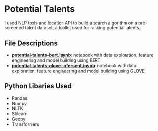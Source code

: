 # Potential Talents 

I used NLP tools and location API to build a search algorithm on a pre-screened talent dataset, a toolkit used for ranking potential talents. 

## File Descriptions
- **[potential-talents-bert.ipynb](https://github.com/bijilsubhash/potential-talents/blob/main/potential-talents-bert.ipynb "potential-talents-bert.ipynb")**: notebook with data exploration, feature engineering and model building using BERT
- **[potential-talents-glove-infersent.ipynb](https://github.com/bijilsubhash/potential-talents/blob/main/potential-talents-glove-infersent.ipynb "potential-talents-glove-infersent.ipynb")**: notebook with data exploration, feature engineering and model building using GLOVE

## Python Libaries Used
- Pandas
- Numpy
- NLTK
- Sklearn
- Geopy
- Transformers
